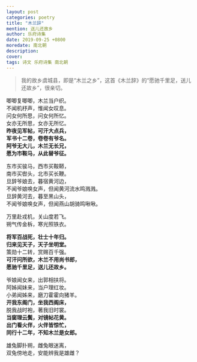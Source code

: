 ```yaml
---
layout: post
categories: poetry
title: "木兰辞"
mention: 送儿还故乡
author: 乐府诗集
date: 2019-09-25 +0800
moredate: 南北朝
description: 
cover: 
tags: 诗文 乐府诗集 南北朝
---
```


> 我的故乡虞城县，即是“木兰之乡”，这首《木兰辞》的“愿驰千里足，送儿还故乡”，很亲切。

唧唧复唧唧，木兰当户织。  
不闻机杼声，惟闻女叹息。  
问女何所思，问女何所忆。  
女亦无所思，女亦无所忆。  
**昨夜见军帖，可汗大点兵，**  
**军书十二卷，卷卷有爷名。**  
**阿爷无大儿，木兰无长兄，**  
**愿为市鞍马，从此替爷征。**

东市买骏马，西市买鞍鞯，  
南市买辔头，北市买长鞭。  
旦辞爷娘去，暮宿黄河边，  
不闻爷娘唤女声，但闻黄河流水鸣溅溅。  
旦辞黄河去，暮至黑山头，  
不闻爷娘唤女声，但闻燕山胡骑鸣啾啾。

万里赴戎机，关山度若飞。  
朔气传金柝，寒光照铁衣。

**将军百战死，壮士十年归。**  
**归来见天子，天子坐明堂。**  
策勋十二转，赏赐百千强。  
**可汗问所欲，木兰不用尚书郎，**  
**愿驰千里足，送儿还故乡。**

爷娘闻女来，出郭相扶将。  
阿姊闻妹来，当户理红妆。  
小弟闻姊来，磨刀霍霍向猪羊。  
**开我东阁门，坐我西阁床，**  
脱我战时袍，著我旧时裳。  
**当窗理云鬓，对镜帖花黄。**  
**出门看火伴，火伴皆惊忙，**  
**同行十二年，不知木兰是女郎。**

雄兔脚扑朔，雌兔眼迷离，  
双兔傍地走，安能辨我是雄雌？

